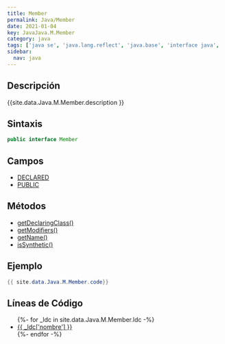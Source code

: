 ```yaml
---
title: Member
permalink: Java/Member
date: 2021-01-04
key: JavaJava.M.Member
category: java
tags: ['java se', 'java.lang.reflect', 'java.base', 'interface java', 'Java 1.1']
sidebar: 
  nav: java
---
```


## Descripción
{{site.data.Java.M.Member.description }}

## Sintaxis
~~~java
public interface Member
~~~

## Campos
* [DECLARED](/Java/Member/DECLARED)
* [PUBLIC](/Java/Member/PUBLIC)

## Métodos
* [getDeclaringClass()](/Java/Member/getDeclaringClass)
* [getModifiers()](/Java/Member/getModifiers)
* [getName()](/Java/Member/getName)
* [isSynthetic()](/Java/Member/isSynthetic)

## Ejemplo
~~~java
{{ site.data.Java.M.Member.code}}
~~~

## Líneas de Código
<ul>
{%- for _ldc in site.data.Java.M.Member.ldc -%}
   <li>
       <a href="{{_ldc['url'] }}">{{ _ldc['nombre'] }}</a>
   </li>
{%- endfor -%}
</ul>
